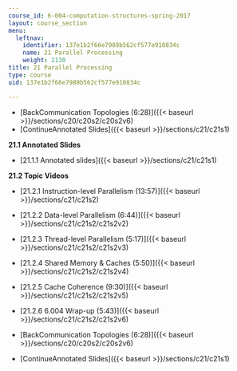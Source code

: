 ```yaml
---
course_id: 6-004-computation-structures-spring-2017
layout: course_section
menu:
  leftnav:
    identifier: 137e1b2f66e7989b562cf577e910834c
    name: 21 Parallel Processing
    weight: 2130
title: 21 Parallel Processing
type: course
uid: 137e1b2f66e7989b562cf577e910834c

---
```


*   [BackCommunication Topologies (6:28)]({{< baseurl >}}/sections/c20/c20s2/c20s2v6)
*   [ContinueAnnotated Slides]({{< baseurl >}}/sections/c21/c21s1)

**21.1 Annotated Slides**

*   [21.1.1 Annotated slides]({{< baseurl >}}/sections/c21/c21s1)

**21.2 Topic Videos**

*   [21.2.1 Instruction-level Parallelism (13:57)]({{< baseurl >}}/sections/c21/c21s2)
*   [21.2.2 Data-level Parallelism (6:44)]({{< baseurl >}}/sections/c21/c21s2/c21s2v2)
*   [21.2.3 Thread-level Parallelism (5:17)]({{< baseurl >}}/sections/c21/c21s2/c21s2v3)
*   [21.2.4 Shared Memory & Caches (5:50)]({{< baseurl >}}/sections/c21/c21s2/c21s2v4)
*   [21.2.5 Cache Coherence (9:30)]({{< baseurl >}}/sections/c21/c21s2/c21s2v5)
*   [21.2.6 6.004 Wrap-up (5:43)]({{< baseurl >}}/sections/c21/c21s2/c21s2v6)

*   [BackCommunication Topologies (6:28)]({{< baseurl >}}/sections/c20/c20s2/c20s2v6)
*   [ContinueAnnotated Slides]({{< baseurl >}}/sections/c21/c21s1)